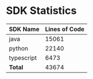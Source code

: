 # SDK Statistics

| SDK Name | Lines of Code |
| -------- | ------------- |
| java | 15061 |
| python | 22140 |
| typescript | 6473 |
| **Total** | 43674 |
